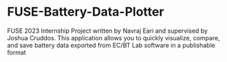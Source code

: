 # FUSE-Battery-Data-Plotter
FUSE 2023 Internship Project written by Navraj Eari and supervised by Joshua Cruddos. This application allows you to quickly visualize, compare, and save battery data exported from EC/BT Lab software in a publishable format

